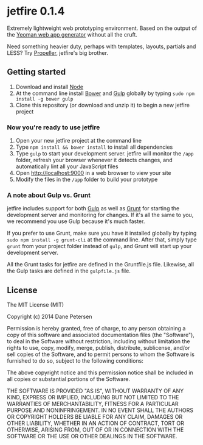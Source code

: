 # jetfire 0.1.4

Extremely lightweight web prototyping environment. Based on the output of the [Yeoman web app generator](https://github.com/yeoman/generator-webapp) without all the cruft.

Need something heavier duty, perhaps with templates, layouts, partials and LESS? Try [Propeller](https://github.com/thegreatsunra/propeller), jetfire's big brother.

## Getting started

1. Download and install [Node](http://nodejs.org)
1. At the command line install [Bower](http://bower.io) and [Gulp](http://gulpjs.com) globally by typing `sudo npm install -g bower gulp`
1. Clone this repository (or download and unzip it) to begin a new jetfire project

### Now you're ready to use jetfire

1. Open your new jetfire project at the command line
1. Type `npm install && bower install` to install all dependencies
1. Type `gulp` to start your development server. jetfire will monitor the `/app` folder, refresh your browser whenever it detects changes, and automatically lint all your JavaScript files
1. Open [http://localhost:9000](http://localhost:9000) in a web browser to view your site
1. Modify the files in the `/app` folder to build your prototype

### A note about Gulp vs. Grunt

jetfire includes support for both [Gulp](http://gulpjs.com) as well as [Grunt](http://gruntjs.com) for starting the development server and monitoring for changes. If it's all the same to you, we recommend you use Gulp because it's much faster.

If you prefer to use Grunt, make sure you have it installed globally by typing `sudo npm install -g grunt-cli` at the command line. After that, simply type `grunt` from your project folder instead of `gulp`, and Grunt will start up your development server.

All the Grunt tasks for jetfire are defined in the Gruntfile.js file. Likewise, all the Gulp tasks are defined in the `gulpfile.js` file.

## License

The MIT License (MIT)

Copyright (c) 2014 Dane Petersen

Permission is hereby granted, free of charge, to any person obtaining a copy
of this software and associated documentation files (the "Software"), to deal
in the Software without restriction, including without limitation the rights
to use, copy, modify, merge, publish, distribute, sublicense, and/or sell
copies of the Software, and to permit persons to whom the Software is
furnished to do so, subject to the following conditions:

The above copyright notice and this permission notice shall be included in
all copies or substantial portions of the Software.

THE SOFTWARE IS PROVIDED "AS IS", WITHOUT WARRANTY OF ANY KIND, EXPRESS OR
IMPLIED, INCLUDING BUT NOT LIMITED TO THE WARRANTIES OF MERCHANTABILITY,
FITNESS FOR A PARTICULAR PURPOSE AND NONINFRINGEMENT. IN NO EVENT SHALL THE
AUTHORS OR COPYRIGHT HOLDERS BE LIABLE FOR ANY CLAIM, DAMAGES OR OTHER
LIABILITY, WHETHER IN AN ACTION OF CONTRACT, TORT OR OTHERWISE, ARISING FROM,
OUT OF OR IN CONNECTION WITH THE SOFTWARE OR THE USE OR OTHER DEALINGS IN
THE SOFTWARE.
